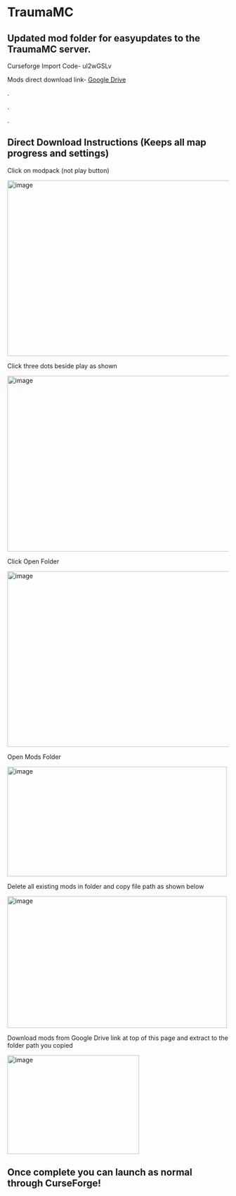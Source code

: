 # TraumaMC
## Updated mod folder for easyupdates to the TraumaMC server.

Curseforge Import Code- uI2wGSLv

Mods direct download link- [Google Drive](https://drive.google.com/file/d/1bBjN31VZIe4I9hVMyOKQM7jrGCuClD-A/view?usp=sharing)

.

.

.

## Direct Download Instructions (Keeps all map progress and settings)
Click on modpack (not play button)

<img width="540" height="400" alt="image" src="https://github.com/user-attachments/assets/73e96ebd-1e48-44b5-bca0-3a370e524b3f" />

Click three dots beside play as shown

<img width="540" height="400" alt="image" src="https://github.com/user-attachments/assets/af0056ce-9737-4315-babc-ff25b09002b1" />

Click Open Folder

<img width="540" height="400" alt="image" src="https://github.com/user-attachments/assets/255840a2-98e9-4b0f-be75-78dbfd0c31d2" />

Open Mods Folder

<img width="500" height="250" alt="image" src="https://github.com/user-attachments/assets/e803e518-90e6-436a-9907-448d9e70ec98" />

Delete all existing mods in folder and copy file path as shown below

<img width="500" height="300" alt="image" src="https://github.com/user-attachments/assets/91cdd230-c378-4175-afe4-b5c24208041e" />

Download mods from Google Drive link at top of this page and extract to the folder path you copied

<img width="300" height="225" alt="image" src="https://github.com/user-attachments/assets/250f2577-1222-4e52-ac49-b5df2983aae4" />


## Once complete you can launch as normal through CurseForge!
